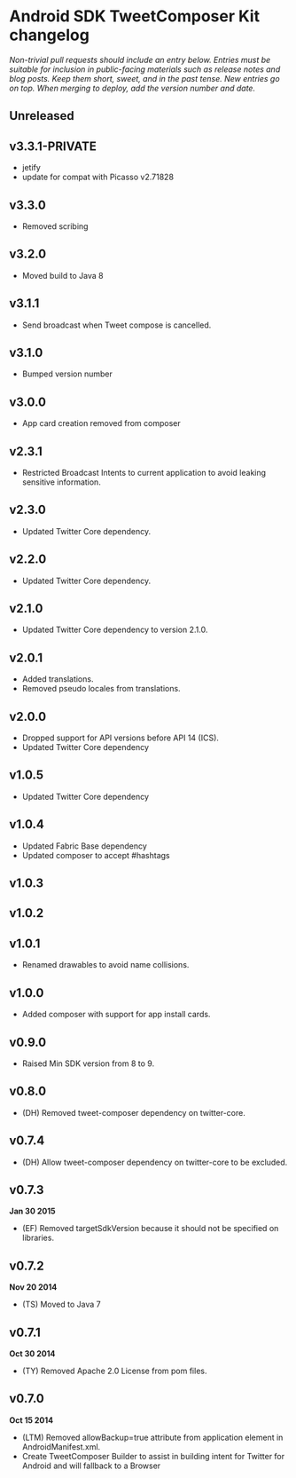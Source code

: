 # Android SDK TweetComposer Kit changelog

*Non-trivial pull requests should include an entry below. Entries must be suitable for inclusion in public-facing materials such as release notes and blog posts. Keep them short, sweet, and in the past tense. New entries go on top. When merging to deploy, add the version number and date.*

## Unreleased

## v3.3.1-PRIVATE

* jetify
* update for compat with Picasso v2.71828

## v3.3.0

* Removed scribing

## v3.2.0

* Moved build to Java 8

## v3.1.1

* Send broadcast when Tweet compose is cancelled.

## v3.1.0

* Bumped version number

## v3.0.0

* App card creation removed from composer

## v2.3.1

* Restricted Broadcast Intents to current application to avoid leaking sensitive information.

## v2.3.0

* Updated Twitter Core dependency.

## v2.2.0

* Updated Twitter Core dependency.

## v2.1.0

* Updated Twitter Core dependency to version 2.1.0.

## v2.0.1

* Added translations.
* Removed pseudo locales from translations.

## v2.0.0

* Dropped support for API versions before API 14 (ICS).
* Updated Twitter Core dependency

## v1.0.5

* Updated Twitter Core dependency

## v1.0.4

* Updated Fabric Base dependency
* Updated composer to accept #hashtags

## v1.0.3

## v1.0.2

## v1.0.1

* Renamed drawables to avoid name collisions.

## v1.0.0

* Added composer with support for app install cards.

## v0.9.0

* Raised Min SDK version from 8 to 9.

## v0.8.0

* (DH) Removed tweet-composer dependency on twitter-core.

## v0.7.4

* (DH) Allow tweet-composer dependency on twitter-core to be excluded.

## v0.7.3
**Jan 30 2015**

* (EF) Removed targetSdkVersion because it should not be specified on libraries.

## v0.7.2
**Nov 20 2014**

* (TS) Moved to Java 7

## v0.7.1
**Oct 30 2014**

* (TY) Removed Apache 2.0 License from pom files.

## v0.7.0
**Oct 15 2014**

* (LTM) Removed allowBackup=true attribute from application element in AndroidManifest.xml.
* Create TweetComposer Builder to assist in building intent for Twitter for Android and will fallback to a Browser
